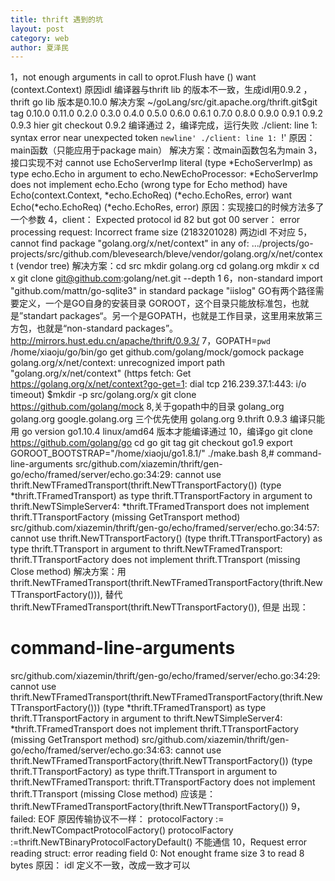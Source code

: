 ```yaml
---
title: thrift 遇到的坑
layout: post
category: web
author: 夏泽民
---
```

1，not enough arguments in call to oprot.Flush
	have ()
	want (context.Context)
原因idl 编译器与thrift lib 的版本不一致，生成idl用0.9.2 ，thrift go lib 版本是0.10.0
解决方案
~/goLang/src/git.apache.org/thrift.git$git tag
0.10.0
0.11.0
0.2.0
0.3.0
0.4.0
0.5.0
0.6.0
0.6.1
0.7.0
0.8.0
0.9.0
0.9.1
0.9.2
0.9.3
hier
git checkout 0.9.2
编译通过
2，编译完成，运行失败
./client: line 1: syntax error near unexpected token `newline'
./client: line 1: `!<arch>'
原因：main函数（只能应用于package main） 
解决方案：改main函数包名为main
3，接口实现不对
cannot use EchoServerImp literal (type *EchoServerImp) as type echo.Echo in argument to echo.NewEchoProcessor:
	*EchoServerImp does not implement echo.Echo (wrong type for Echo method)
		have Echo(context.Context, *echo.EchoReq) (*echo.EchoRes, error)
		want Echo(*echo.EchoReq) (*echo.EchoRes, error)
原因：实现接口的时候方法多了一个参数
4，client： Expected protocol id 82 but got 00
server： error processing request: Incorrect frame size (2183201028)
两边idl 不对应
5，cannot find package "golang.org/x/net/context" in any of:
.../projects/go-projects/src/github.com/blevesearch/bleve/vendor/golang.org/x/net/context 
(vendor tree)
解决方案：cd src
mkdir golang.org
cd golang.org
mkdir x
cd x
git clone git@github.com:golang/net.git --depth 1
6，non-standard import "github.com/mattn/go-sqlite3" in standard package "iislog"
GO有两个路径需要定义，一个是GO自身的安装目录 GOROOT，这个目录只能放标准包，也就是”standart packages“。另一个是GOPATH，也就是工作目录，这里用来放第三方包，也就是“non-standard packages”。
http://mirrors.hust.edu.cn/apache/thrift/0.9.3/
7，GOPATH=`pwd` /home/xiaoju/go/bin/go get github.com/golang/mock/gomock
package golang.org/x/net/context: unrecognized import path "golang.org/x/net/context" (https fetch: Get https://golang.org/x/net/context?go-get=1: dial tcp 216.239.37.1:443: i/o timeout)
$mkdir -p src/golang.org/x 
git clone https://github.com/golang/mock
8,关于gopath中的目录
golang_org  golang.org  google.golang.org
三个优先使用 golang.org
9.thrift  0.9.3 编译只能用 go version go1.10.4 linux/amd64 版本才能编译通过
10，编译go
git clone https://github.com/golang/go
cd go
git tag
 git checkout go1.9
 export GOROOT_BOOTSTRAP="/home/xiaoju/go1.8.1/"
./make.bash
8,# command-line-arguments
src/github.com/xiazemin/thrift/gen-go/echo/framed/server/echo.go:34:29: cannot use thrift.NewTFramedTransport(thrift.NewTTransportFactory()) (type *thrift.TFramedTransport) as type thrift.TTransportFactory in argument to thrift.NewTSimpleServer4:
	*thrift.TFramedTransport does not implement thrift.TTransportFactory (missing GetTransport method)
src/github.com/xiazemin/thrift/gen-go/echo/framed/server/echo.go:34:57: cannot use thrift.NewTTransportFactory() (type thrift.TTransportFactory) as type thrift.TTransport in argument to thrift.NewTFramedTransport:
	thrift.TTransportFactory does not implement thrift.TTransport (missing Close method)
 解决方案：用 thrift.NewTFramedTransport(thrift.NewTFramedTransportFactory(thrift.NewTTransportFactory())),  替代
 thrift.NewTFramedTransport(thrift.NewTTransportFactory()),
 但是 出现：
 # command-line-arguments
src/github.com/xiazemin/thrift/gen-go/echo/framed/server/echo.go:34:29: cannot use thrift.NewTFramedTransport(thrift.NewTFramedTransportFactory(thrift.NewTTransportFactory())) (type *thrift.TFramedTransport) as type thrift.TTransportFactory in argument to thrift.NewTSimpleServer4:
	*thrift.TFramedTransport does not implement thrift.TTransportFactory (missing GetTransport method)
src/github.com/xiazemin/thrift/gen-go/echo/framed/server/echo.go:34:63: cannot use thrift.NewTFramedTransportFactory(thrift.NewTTransportFactory()) (type thrift.TTransportFactory) as type thrift.TTransport in argument to thrift.NewTFramedTransport:
	thrift.TTransportFactory does not implement thrift.TTransport (missing Close method)
应该是：thrift.NewTFramedTransportFactory(thrift.NewTTransportFactory())
9，failed: EOF
原因传输协议不一样： 
protocolFactory := thrift.NewTCompactProtocolFactory()
protocolFactory :=thrift.NewTBinaryProtocolFactoryDefault()
不能通信
10，Request error reading struct: error reading field 0: Not enought frame size 3 to read 8 bytes
原因：  idl 定义不一致，改成一致才可以

